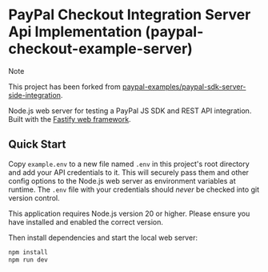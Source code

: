 PayPal Checkout Integration Server Api Implementation (paypal-checkout-example-server)
=====

> [!NOTE]  
> This project has been forked from [paypal-examples/paypal-sdk-server-side-integration](https://github.com/paypal-examples/paypal-sdk-server-side-integration).

Node.js web server for testing a PayPal JS SDK and REST API integration. Built with the [Fastify web framework](https://www.fastify.io/).

## Quick Start

Copy `example.env` to a new file named `.env` in this project's root directory and add your API credentials to it. This will securely pass them and other config options to the Node.js web server as environment variables at runtime. The `.env` file with your credentials should _never_ be checked into git version control.

This application requires Node.js version 20 or higher. Please ensure you have installed and enabled the correct version.

Then install dependencies and start the local web server:

```bash
npm install
npm run dev
```